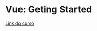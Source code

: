 # Vue: Geting Started

[Link do curso](https://app.pluralsight.com/library/courses/vue-getting-started/table-of-contents)